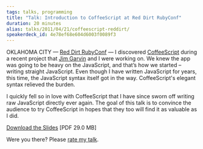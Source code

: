 ```yaml
---
tags: talks, programming
title: "Talk: Introduction to CoffeeScript at Red Dirt RubyConf"
duration: 20 minutes
alias: talks/2011/04/21/coffeescript-reddirt/
speakerdeck_id: 4e78ef68e604d6003f0089f3
---
```

OKLAHOMA CITY &mdash; [Red Dirt RubyConf][location] &mdash; I discovered
[CoffeeScript][coffeescript] during a recent project that [Jim Garvin][garvin]
and I were working on.  We knew the app was going to be heavy on the JavaScript,
and that’s how we started &ndash; writing straight JavaScript.  Even though I
have written JavaScript for years, this time, the JavaScript syntax itself got
in the way.  CoffeeScript's elegant syntax relieved the burden.

I quickly fell so in love with CoffeeScript that I have since sworn off writing
raw JavaScript directly ever again.  The goal of this talk is to convince the
audience to try CoffeeScript in hopes that they too will find it as valuable as
I did.

[Download the Slides][slides] \[PDF 29.0 MB\]

Were you there? Please [rate my talk](http://spkr8.com/t/7289).

[slides]: http://files.mcgeary.org/presentations/coffeescript-redirt.pdf "Download the Slides"
[coffeescript]: http://coffeescript.org/
[garvin]: http://thegarvin.com
[location]:http://reddirtrubyconf.com/videos/2011
